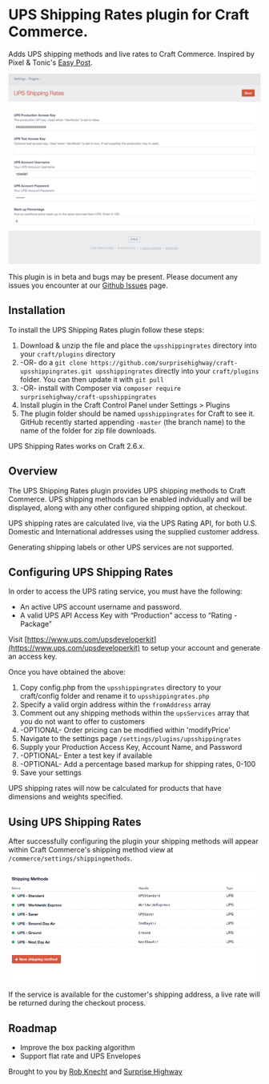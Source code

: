 # UPS Shipping Rates plugin for Craft Commerce.

Adds UPS shipping methods and live rates to Craft Commerce. Inspired by Pixel & Tonic's [Easy Post](https://github.com/pixelandtonic/CommerceEasyPost).

![Screenshot](resources/screenshot.png)

This plugin is in beta and bugs may be present. Please document any issues you encounter at our [Github Issues](https://github.com/surprisehighway/craft-upsshippingrates/issues) page.

## Installation

To install the UPS Shipping Rates plugin follow these steps:

1. Download & unzip the file and place the `upsshippingrates` directory into your `craft/plugins` directory
2.  -OR- do a `git clone https://github.com/surprisehighway/craft-upsshippingrates.git upsshippingrates` directly into your `craft/plugins` folder.  You can then update it with `git pull`
3.  -OR- install with Composer via `composer require surprisehighway/craft-upsshippingrates`
4. Install plugin in the Craft Control Panel under Settings > Plugins
5. The plugin folder should be named `upsshippingrates` for Craft to see it. GitHub recently started appending `-master` (the branch name) to the name of the folder for zip file downloads.

UPS Shipping Rates works on Craft 2.6.x.

## Overview

The UPS Shipping Rates plugin provides UPS shipping methods to Craft Commerce. UPS shipping methods can be enabled indvidually and will be displayed, along with any other configured shipping option, at checkout.

UPS shipping rates are calculated live, via the UPS Rating API, for both U.S. Domestic and International addresses using the supplied customer address.

Generating shipping labels or other UPS services are not supported.

## Configuring UPS Shipping Rates

In order to access the UPS rating service, you must have the following:
- An active UPS account username and password.
- A valid UPS API Access Key with “Production” access to “Rating - Package”

Visit [https://www.ups.com/upsdeveloperkit](https://www.ups.com/upsdeveloperkit) to setup your account and generate an access key.

Once you have obtained the above:

1. Copy config.php from the `upsshippingrates` directory to your craft/config folder and rename it to `upsshippingrates.php`
2. Specify a valid orgin address within the `fromAddress` array
3. Comment out any shipping methods within the `upsServices` array that you do not want to offer to customers
4. -OPTIONAL- Order pricing can be modified within 'modifyPrice'
5. Navigate to the settings page `/settings/plugins/upsshippingrates`
6. Supply your Production Access Key, Account Name, and Password
7. -OPTIONAL- Enter a test key if available
8. -OPTIONAL- Add a percentage based markup for shipping rates, 0-100
9. Save your settings

UPS shipping rates will now be calculated for products that have dimensions and weights specified.

## Using UPS Shipping Rates

After successfully configuring the plugin your shipping methods will appear within Craft Commerce's shipping method view at `/commerce/settings/shippingmethods`.

![Shipping Methods](resources/shipping-methods.png)

If the service is available for the customer's shipping address, a live rate will be returned during the checkout process.

## Roadmap

* Improve the box packing algorithm
* Support flat rate and UPS Envelopes

Brought to you by [Rob Knecht](https://github.com/rmknecht) and [Surprise Highway](http://www.surprisehighway.com/)